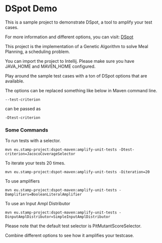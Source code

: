 # DSpot Demo
This is a sample project to demonstrate DSpot, a tool to amplify your test cases.

For more information and different options, you can visit:
[DSpot](https://github.com/STAMP-project/dspot)

This project is the implementation of a Genetic Algorithm to solve Meal Planning, a scheduling problem.

You can import the project to Intellij. Please make sure you have JAVA_HOME and MAVEN_HOME configured.

Play around the sample test cases with a ton of DSpot options that are available.

The options can be replaced something like below in Maven command line.

```
--test-criterion
```
can be passed as
```
-Dtest-criterion
``` 

### Some Commands
To run tests with a selector.
```
mvn eu.stamp-project:dspot-maven:amplify-unit-tests -Dtest-criterion=JacocoCoverageSelector
```

To iterate your tests 20 times.
```
mvn eu.stamp-project:dspot-maven:amplify-unit-tests -Diteration=20
```

To use amplifiers
```
mvn eu.stamp-project:dspot-maven:amplify-unit-tests -Damplifiers=BooleanLiteralAmplifier
```

To use an Input Ampl Distributor
```
mvn eu.stamp-project:dspot-maven:amplify-unit-tests -DinputAmplDistributor=SimpleInputAmplDistributor
```

Please note that the default test selector is PitMutantScoreSelector. 

Combine different options to see how it amplifies your testcase.
